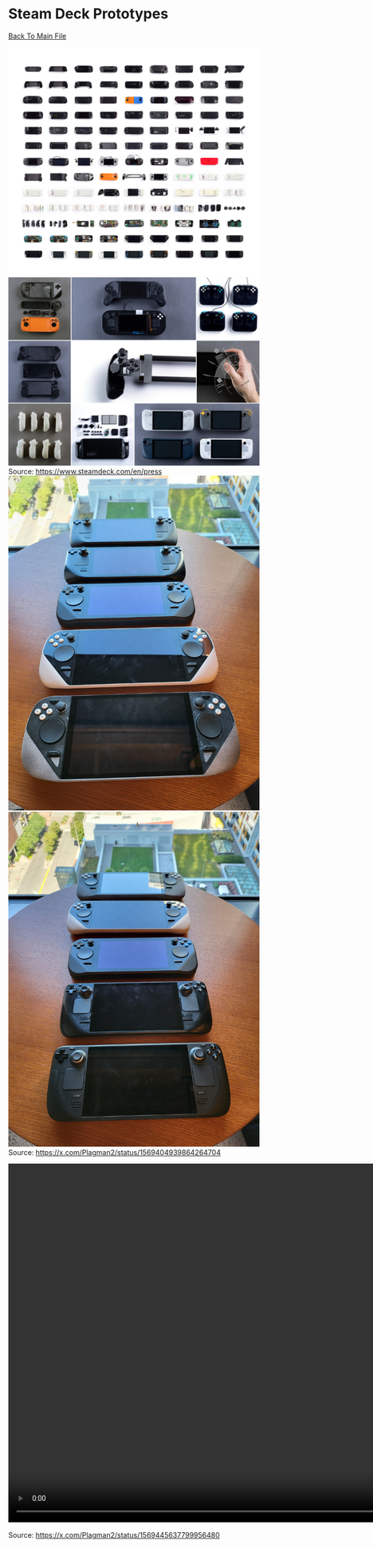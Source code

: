 # Steam Deck Prototypes
[Back To Main File](../README.md)

![Steam Deck Press Kit Prototypes 1](../Images/Prototypes/Valve_Prototypes_1.jpg)
![Steam Deck Press Kit Prototypes 2](../Images/Prototypes/Valve_Prototypes_2.jpg)
Source: https://www.steamdeck.com/en/press
![Pierre-Loup Griffais Prototypes 1](../Images/Prototypes/Plagman2_Prototypes_1.jpg)
![Pierre-Loup Griffais Prototypes 2](../Images/Prototypes/Plagman2_Prototypes_2.jpg)
Source: https://x.com/Plagman2/status/1569404939864264704

<video width="1280" height="720" controls>
  <source src="../Images/Prototypes/Plagman2_Prototype_Video.mp4" type="video/mp4">
  Your browser does not support the video tag.
</video>

Source: https://x.com/Plagman2/status/1569445637799956480